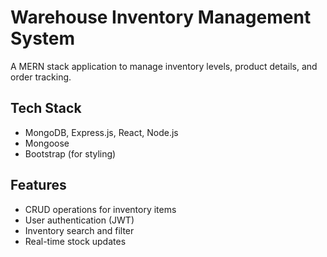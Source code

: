 # Warehouse Inventory Management System

A MERN stack application to manage inventory levels, product details, and order tracking.

## Tech Stack
- MongoDB, Express.js, React, Node.js
- Mongoose
- Bootstrap (for styling)

## Features
- CRUD operations for inventory items
- User authentication (JWT)
- Inventory search and filter
- Real-time stock updates


